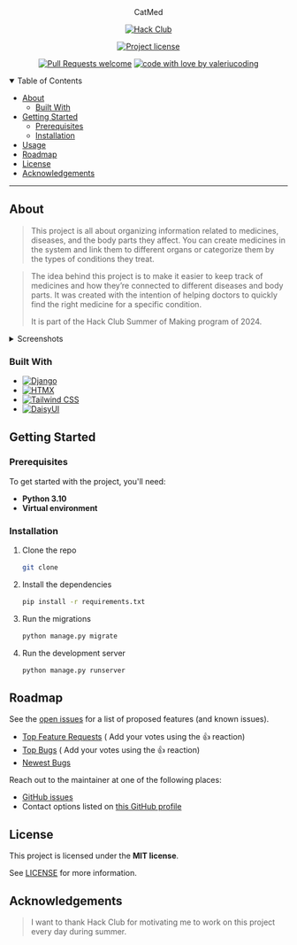 <div align="center">
  CatMed
  <br />

[//]: # ([//]: # &#40;  <a href="#about"><strong>Explore the screenshots »</strong></a>&#41;)

[//]: # (  <br />)

[//]: # (  <br />)

[//]: # (  <a href="https://github.com/valeriucoding/CatMed/issues/new?assignees=&labels=bug&template=01_BUG_REPORT.md&title=bug%3A+">Report a Bug</a>)

[//]: # (  ·)

[//]: # (  <a href="https://github.com/valeriucoding/CatMed/issues/new?assignees=&labels=enhancement&template=02_FEATURE_REQUEST.md&title=feat%3A+">Request a Feature</a>)

[//]: # (  .)

[//]: # (  <a href="https://github.com/valeriucoding/CatMed/issues/new?assignees=&labels=question&template=04_SUPPORT_QUESTION.md&title=support%3A+">Ask a Question</a>)

[//]: # (</div>)

[//]: # ()

[//]: # (<div align="center">)

[//]: # (<br />)


[![Hack Club](https://img.shields.io/badge/Hack%20Club-EC3750?style=for-the-badge&logo=Hack%20Club&logoColor=white)](https://hackclub.com)

[//]: # ([![Render]&#40;https://img.shields.io/badge/Render-46E3B7?style=for-the-badge&logo=render&logoColor=white&#41;]&#40;https://render.com&#41;)

[![Project license](https://img.shields.io/github/license/valeriucoding/CatMed.svg?style=flat-square)](LICENSE)

[![Pull Requests welcome](https://img.shields.io/badge/PRs-welcome-ff69b4.svg?style=flat-square)](https://github.com/valeriucoding/CatMed/issues?q=is%3Aissue+is%3Aopen+label%3A%22help+wanted%22)
[![code with love by valeriucoding](https://img.shields.io/badge/%3C%2F%3E%20with%20%E2%99%A5%20by-valeriucoding-ff1414.svg?style=flat-square)](https://github.com/valeriucoding)

</div>

<details open="open">
<summary>Table of Contents</summary>

- [About](#about)
    - [Built With](#built-with)
- [Getting Started](#getting-started)
    - [Prerequisites](#prerequisites)
    - [Installation](#installation)
- [Usage](#usage)
- [Roadmap](#roadmap)
- [License](#license)
- [Acknowledgements](#acknowledgements)

</details>

---

## About

> This project is all about organizing information related to medicines, diseases, and the body parts they affect. You
> can create medicines in the system and link them to different organs or categorize them by the types of conditions
> they
> treat.

> The idea behind this project is to make it easier to keep track of medicines and how they’re connected to different
> diseases and body parts. It was created with the intention of helping doctors to quickly find the right medicine for a
> specific condition.
>
> It is part of the Hack Club Summer of Making program of 2024.

<details>
<summary>Screenshots</summary>
<br>

> **[?]**
> Please provide your screenshots here.

|                                  Home Page                                   |                                    Login Page                                    |
|:----------------------------------------------------------------------------:|:--------------------------------------------------------------------------------:|
| <img src="docs/images/medicine_list.png" title="Medicine List" width="100%"> | <img src="docs/images/medicine_detail.png" title="Medicine_detail" width="100%"> |

</details>

### Built With

* [![Django](https://img.shields.io/badge/Django-092E20?style=for-the-badge&logo=django&logoColor=green)](https://www.djangoproject.com)
* [![HTMX](https://img.shields.io/badge/%3C/%3E%20htmx-3D72D7?style=for-the-badge&logo=mysl&logoColor=white)](https://htmx.org)
* [![Tailwind CSS](https://img.shields.io/badge/Tailwind%20CSS-38B2AC?style=for-the-badge&logo=tailwind-css&logoColor=white)](https://tailwindcss.com)
* [![DaisyUI](https://img.shields.io/badge/DaisyUI-FF3E00?style=for-the-badge&logo=tailwind-css&logoColor=white)](https://daisyui.com)

## Getting Started

### Prerequisites

To get started with the project, you'll need:

- **Python 3.10**
- **Virtual environment**

### Installation

1. Clone the repo
   ```bash
   git clone
    ```
2. Install the dependencies
   ```bash
   pip install -r requirements.txt
    ```
3. Run the migrations
    ```bash
    python manage.py migrate
     ```
4. Run the development server
   ```bash
   python manage.py runserver
    ```

## Roadmap

See the [open issues](https://github.com/valeriucoding/CatMed/issues) for a list of proposed features (and known
issues).

- [Top Feature Requests](https://github.com/valeriucoding/CatMed/issues?q=label%3Aenhancement+is%3Aopen+sort%3Areactions-%2B1-desc) (
  Add your votes using the 👍 reaction)
- [Top Bugs](https://github.com/valeriucoding/CatMed/issues?q=is%3Aissue+is%3Aopen+label%3Abug+sort%3Areactions-%2B1-desc) (
  Add your votes using the 👍 reaction)
- [Newest Bugs](https://github.com/valeriucoding/CatMed/issues?q=is%3Aopen+is%3Aissue+label%3Abug)

Reach out to the maintainer at one of the following places:

- [GitHub issues](https://github.com/valeriucoding/CatMed/issues/new?assignees=&labels=question&template=04_SUPPORT_QUESTION.md&title=support%3A+)
- Contact options listed on [this GitHub profile](https://github.com/valeriucoding)

## License

This project is licensed under the **MIT license**.

See [LICENSE](LICENSE) for more information.

## Acknowledgements

> I want to thank Hack Club for motivating me to work on this project every day during summer.
